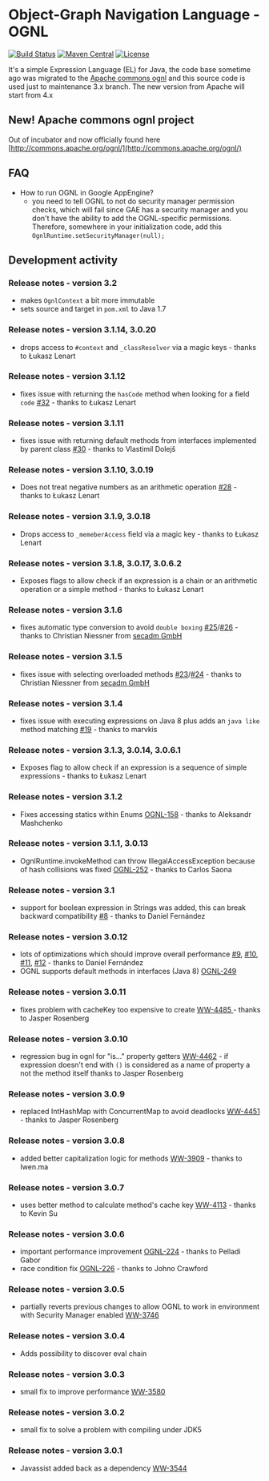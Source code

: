 # Object-Graph Navigation Language - OGNL

[![Build Status](https://travis-ci.org/jkuhnert/ognl.svg?branch=master)](https://travis-ci.org/jkuhnert/ognl)
[![Maven Central](https://maven-badges.herokuapp.com/maven-central/ognl/ognl/badge.svg)](https://maven-badges.herokuapp.com/maven-central/ognl/ognl/)
[![License](http://img.shields.io/:license-apache-blue.svg)](http://www.apache.org/licenses/LICENSE-2.0.html)

It's a simple Expression Language (EL) for Java, the code base sometime ago was migrated to the [Apache commons ognl](http://commons.apache.org/ognl/)
and this source code is used just to maintenance 3.x branch. The new version from Apache will start from 4.x

## New! Apache commons ognl project

Out of incubator and now officially found here [http://commons.apache.org/ognl/](http://commons.apache.org/ognl/)

## FAQ
 - How to run OGNL in Google AppEngine?
   - you need to tell OGNL to not do security manager permission checks, which will fail since GAE has a security manager and you don't have the ability to add the OGNL-specific permissions. Therefore, somewhere in your initialization code, add this `OgnlRuntime.setSecurityManager(null);`

## Development activity

### Release notes - version 3.2
 * makes `OgnlContext` a bit more immutable
 * sets source and target in `pom.xml` to Java 1.7

### Release notes - version 3.1.14, 3.0.20
 * drops access to `#context` and `_classResolver` via a magic keys -
   thanks to Łukasz Lenart

### Release notes - version 3.1.12
 * fixes issue with returning the `hasCode` method when looking for a field `code` [#32](../../issues/32) -
   thanks to Łukasz Lenart

### Release notes - version 3.1.11
 * fixes issue with returning default methods from interfaces implemented by parent class [#30](../../issues/30) -
   thanks to Vlastimil Dolejš

### Release notes - version 3.1.10, 3.0.19
 * Does not treat negative numbers as an arithmetic operation [#28](../../issues/28) -
   thanks to Łukasz Lenart

### Release notes - version 3.1.9, 3.0.18
 * Drops access to `_memeberAccess` field via a magic key -
   thanks to Łukasz Lenart

### Release notes - version 3.1.8, 3.0.17, 3.0.6.2
 * Exposes flags to allow check if an expression is a chain or an arithmetic operation or a simple method -
   thanks to Łukasz Lenart

### Release notes - version 3.1.6
 * fixes automatic type conversion to avoid `double boxing` [#25](../../issues/25)/[#26](../../pull/26) - 
   thanks to Christian Niessner from [secadm GmbH](http://www.secadm.de/)

### Release notes - version 3.1.5
 * fixes issue with selecting overloaded methods [#23](../../issues/23)/[#24](../../pull/24) - 
   thanks to Christian Niessner from [secadm GmbH](http://www.secadm.de/)

### Release notes - version 3.1.4
 * fixes issue with executing expressions on Java 8 plus adds an `java like` method matching [#19](../../pull/19) -
   thanks to marvkis

### Release notes - version 3.1.3, 3.0.14, 3.0.6.1
 * Exposes flag to allow check if an expression is a sequence of simple expressions -
   thanks to Łukasz Lenart

### Release notes - version 3.1.2
 * Fixes accessing statics within Enums [OGNL-158](https://issues.apache.org/jira/browse/OGNL-158) -
   thanks to Aleksandr Mashchenko

### Release notes - version 3.1.1, 3.0.13
 * OgnlRuntime.invokeMethod can throw IllegalAccessException because of hash collisions was fixed [OGNL-252](https://issues.apache.org/jira/browse/OGNL-252) - 
   thanks to Carlos Saona

### Release notes - version 3.1
 * support for boolean expression in Strings was added, this can break backward compatibility [#8](../../issues/8) - 
   thanks to Daniel Fernández

### Release notes - version 3.0.12
 * lots of optimizations which should improve overall performance [#9](../../pull/9), [#10](../../pull/10), [#11](../../pull/11), [#12](../../pull/12) - 
   thanks to Daniel Fernández
 * OGNL supports default methods in interfaces (Java 8) [OGNL-249](https://issues.apache.org/jira/browse/OGNL-249)

### Release notes - version 3.0.11
 * fixes problem with cacheKey too expensive to create [WW-4485 ](https://issues.apache.org/jira/browse/WW-4485 ) -
   thanks to Jasper Rosenberg

### Release notes - version 3.0.10
 * regression bug in ognl for "is..." property getters [WW-4462](https://issues.apache.org/jira/browse/WW-4462) -
   if expression doesn't end with `()` is considered as a name of property a not the method itself
   thanks to Jasper Rosenberg

### Release notes - version 3.0.9
 * replaced IntHashMap with ConcurrentMap to avoid deadlocks [WW-4451](https://issues.apache.org/jira/browse/WW-4451) -
   thanks to Jasper Rosenberg

### Release notes - version 3.0.8
 * added better capitalization logic for methods [WW-3909](https://issues.apache.org/jira/browse/WW-3909) -
   thanks to Iwen.ma

### Release notes - version 3.0.7
  * uses better method to calculate method's cache key [WW-4113](https://issues.apache.org/jira/browse/WW-4113) -
    thanks to Kevin Su

### Release notes - version 3.0.6
 * important performance improvement [OGNL-224](https://issues.apache.org/jira/browse/OGNL-224) -
   thanks to Pelladi Gabor
 * race condition fix [OGNL-226](https://issues.apache.org/jira/browse/OGNL-226) - thanks to Johno Crawford

### Release notes - version 3.0.5
 * partially reverts previous changes to allow OGNL to work in environment with Security Manager enabled
   [WW-3746](https://issues.apache.org/jira/browse/WW-3746)

### Release notes - version 3.0.4
 * Adds possibility to discover eval chain

### Release notes - version 3.0.3
 * small fix to improve performance [WW-3580](https://issues.apache.org/jira/browse/WW-3580)

### Release notes - version 3.0.2
 * small fix to solve a problem with compiling under JDK5

### Release notes - version 3.0.1
 * Javassist added back as a dependency [WW-3544](https://issues.apache.org/jira/browse/WW-3544)
